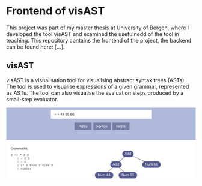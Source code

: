 # Frontend of visAST
This project was part of my master thesis at University of Bergen, where I developed the tool visAST and examined the usefulnedd of the tool in teaching. This repository contains the frontend of the project, the backend can be found here: [...]. 

## visAST
visAST is a visualisation tool for visualising abstract syntax trees (ASTs). The tool is used to visualise expressions of a given grammar, represented as ASTs. The tool can also visualise the evaluation steps produced by a small-step evaluator.

![visast-easy](https://github.com/aaalvik/visast-frontend/blob/master/public/visast_easy-1.png)

